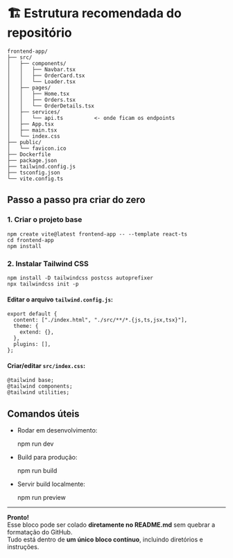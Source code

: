 # 🏗️ Estrutura recomendada do repositório

    frontend-app/
    ├── src/
    │   ├── components/
    │   │   ├── Navbar.tsx
    │   │   ├── OrderCard.tsx
    │   │   └── Loader.tsx
    │   ├── pages/
    │   │   ├── Home.tsx
    │   │   ├── Orders.tsx
    │   │   └── OrderDetails.tsx
    │   ├── services/
    │   │   └── api.ts          <- onde ficam os endpoints
    │   ├── App.tsx
    │   ├── main.tsx
    │   └── index.css
    ├── public/
    │   └── favicon.ico
    ├── Dockerfile
    ├── package.json
    ├── tailwind.config.js
    ├── tsconfig.json
    └── vite.config.ts

##  Passo a passo pra criar do zero

###  1. Criar o projeto base

    npm create vite@latest frontend-app -- --template react-ts
    cd frontend-app
    npm install

###  2. Instalar Tailwind CSS

    npm install -D tailwindcss postcss autoprefixer
    npx tailwindcss init -p

#### Editar o arquivo `tailwind.config.js`:

    export default {
      content: ["./index.html", "./src/**/*.{js,ts,jsx,tsx}"],
      theme: {
        extend: {},
      },
      plugins: [],
    };

#### Criar/editar `src/index.css`:

    @tailwind base;
    @tailwind components;
    @tailwind utilities;

## Comandos úteis

- Rodar em desenvolvimento:

    npm run dev

- Build para produção:

    npm run build

- Servir build localmente:

    npm run preview

---

 **Pronto!**  
Esse bloco pode ser colado **diretamente no README.md** sem quebrar a formatação do GitHub.  
Tudo está dentro de **um único bloco contínuo**, incluindo diretórios e instruções.
